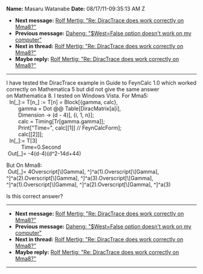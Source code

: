 **Name:** Masaru Watanabe
**Date:** 08/17/11-09:35:13 AM Z

  - **Next message:** [Rolf Mertig: "Re: DiracTrace does work correctly
    on Mma8?"](0658.html)
  - **Previous message:** [Daheng: "$West=False option doesn't work on
    my computer"](0656.html)
  - **Next in thread:** [Rolf Mertig: "Re: DiracTrace does work
    correctly on Mma8?"](0658.html)
  - **Maybe reply:** [Rolf Mertig: "Re: DiracTrace does work correctly
    on Mma8?"](0658.html)

-----

I have tested the DiracTrace example in Guide to FeynCalc 1.0 which
worked correctly on Mathematica 5 but did not give the same answer  
on Mathematica 8. I tested on Windows Vista. For Mma5:  
  In[\_]:= T[n\_] := T[n] = Block[{gamma,
calc},  
        gamma = Dot @@ Table[DiracMatrix[a[i],  
        Dimension -\> (d - 4)], {i, 1, n}];  
        calc = Timing[Tr[gamma.gamma]];  
        Print["Time=", calc[[1]] //
FeynCalcForm];  
        calc[[2]]];  
  In[\_]:= T[3]  
          Time=0.Second  
 Out[\_]= -4(d-4)(d^2-14d+44)  

But On Mma8:  
 Out[\_]= 4Overscript[\\[Gamma],
^]^a(1).Overscript[\\[Gamma],
^]^a(2).Overscript[\\[Gamma],
^]^a(3).Overscript[\\[Gamma],
^]^a(1).Overscript[\\[Gamma],
^]^a(2).Overscript[\\[Gamma], ^]^a(3)  

Is this correct answer?  

-----

  - **Next message:** [Rolf Mertig: "Re: DiracTrace does work correctly
    on Mma8?"](0658.html)
  - **Previous message:** [Daheng: "$West=False option doesn't work on
    my computer"](0656.html)
  - **Next in thread:** [Rolf Mertig: "Re: DiracTrace does work
    correctly on Mma8?"](0658.html)
  - **Maybe reply:** [Rolf Mertig: "Re: DiracTrace does work correctly
    on Mma8?"](0658.html)

-----

